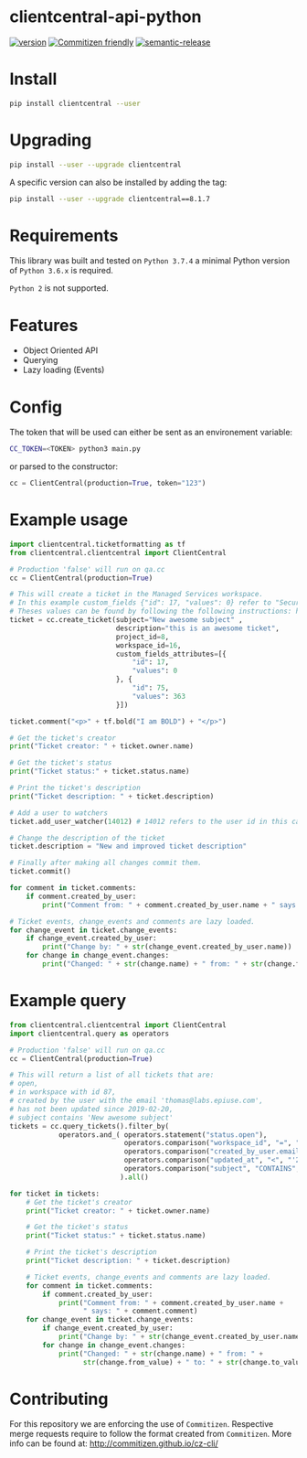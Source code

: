 # clientcentral-api-python
[![version](https://img.shields.io/badge/version-8.1.7-green.svg)]()
[![Commitizen friendly](https://img.shields.io/badge/commitizen-friendly-brightgreen.svg)](http://commitizen.github.io/cz-cli/)
[![semantic-release](https://img.shields.io/badge/%20%20%F0%9F%93%A6%F0%9F%9A%80-semantic--release-e10079.svg)](https://github.com/semantic-release/semantic-release)

# Install
```bash
pip install clientcentral --user
```
# Upgrading
```bash
pip install --user --upgrade clientcentral
```

A specific version can also be installed by adding the tag:
```bash
pip install --user --upgrade clientcentral==8.1.7
```

# Requirements
This library was built and tested on `Python 3.7.4` a minimal Python version of `Python 3.6.x` is required.

`Python 2` is not supported.

# Features
- Object Oriented API
- Querying
- Lazy loading (Events)

# Config
The token that will be used can either be sent as an environement variable:
```bash
CC_TOKEN=<TOKEN> python3 main.py
```
or parsed to the constructor:
```python
cc = ClientCentral(production=True, token="123")
```

# Example usage

```python
import clientcentral.ticketformatting as tf
from clientcentral.clientcentral import ClientCentral

# Production 'false' will run on qa.cc
cc = ClientCentral(production=True)

# This will create a ticket in the Managed Services workspace.
# In this example custom_fields {"id": 17, "values": 0} refer to "Security related" -> "No"
# Theses values can be found by following the following instructions: https://clientcentral.io/support/cc/kb/articles/1661-tickets-api-creating-tickets
ticket = cc.create_ticket(subject="New awesome subject" ,
                          description="this is an awesome ticket",
                          project_id=8,
                          workspace_id=16,
                          custom_fields_attributes=[{
                              "id": 17,
                              "values": 0
                          }, {
                              "id": 75,
                              "values": 363
                          }])

ticket.comment("<p>" + tf.bold("I am BOLD") + "</p>")

# Get the ticket's creator
print("Ticket creator: " + ticket.owner.name)

# Get the ticket's status
print("Ticket status:" + ticket.status.name)

# Print the ticket's description
print("Ticket description: " + ticket.description)

# Add a user to watchers
ticket.add_user_watcher(14012) # 14012 refers to the user id in this case its "Thomas Scholtz"

# Change the description of the ticket
ticket.description = "New and improved ticket description"

# Finally after making all changes commit them.
ticket.commit()

for comment in ticket.comments:
    if comment.created_by_user:
        print("Comment from: " + comment.created_by_user.name + " says: " + comment.comment)

# Ticket events, change_events and comments are lazy loaded.
for change_event in ticket.change_events:
    if change_event.created_by_user:
        print("Change by: " + str(change_event.created_by_user.name))
    for change in change_event.changes:
        print("Changed: " + str(change.name) + " from: " + str(change.from_value) + " to: " + str(change.to_value))
```

# Example query
```python
from clientcentral.clientcentral import ClientCentral
import clientcentral.query as operators

# Production 'false' will run on qa.cc
cc = ClientCentral(production=True)

# This will return a list of all tickets that are:
# open,
# in workspace with id 87,
# created by the user with the email 'thomas@labs.epiuse.com',
# has not been updated since 2019-02-20,
# subject contains 'New awesome subject'
tickets = cc.query_tickets().filter_by(
            operators.and_( operators.statement("status.open"),
                            operators.comparison("workspace_id", "=", "87"),
                            operators.comparison("created_by_user.email", "=", "'thomas@labs.epiuse.com'"),
                            operators.comparison("updated_at", "<", "'2019-02-20'"),
                            operators.comparison("subject", "CONTAINS", "'New awesome subject'"))
                           ).all()

for ticket in tickets:
    # Get the ticket's creator
    print("Ticket creator: " + ticket.owner.name)

    # Get the ticket's status
    print("Ticket status:" + ticket.status.name)

    # Print the ticket's description
    print("Ticket description: " + ticket.description)

    # Ticket events, change_events and comments are lazy loaded.
    for comment in ticket.comments:
        if comment.created_by_user:
            print("Comment from: " + comment.created_by_user.name +
                  " says: " + comment.comment)
    for change_event in ticket.change_events:
        if change_event.created_by_user:
            print("Change by: " + str(change_event.created_by_user.name))
        for change in change_event.changes:
            print("Changed: " + str(change.name) + " from: " +
                  str(change.from_value) + " to: " + str(change.to_value))


```

# Contributing
For this repository we are enforcing the use of `Commitizen`. Respective merge requests require to follow the format created from `Commitizen`. More info can be found at: http://commitizen.github.io/cz-cli/
